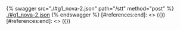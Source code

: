 [#references:start]: <> ({ "template": "openapi" })
[#references:start]: <> ({ "template": "openapi" })
{% swagger src="./#g1_nova-2.json" path="/stt" method="post" %}
[./#g1_nova-2.json](./#g1_nova-2.json)
{% endswagger %}
[#references:end]: <> ({})
[#references:end]: <> ({})